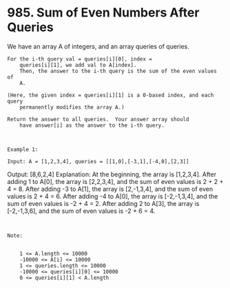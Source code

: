 # 985. Sum of Even Numbers After Queries

We have an array A of integers, and an array queries of
        queries.

    For the i-th query val = queries[i][0], index =
        queries[i][1], we add val to A[index]. 
        Then, the answer to the i-th query is the sum of the even values of
        A.

    (Here, the given index = queries[i][1] is a 0-based index, and each query
        permanently modifies the array A.)

    Return the answer to all queries.  Your answer array should
        have answer[i] as the answer to the i-th query.

     

    Example 1:

    Input: A = [1,2,3,4], queries = [[1,0],[-3,1],[-4,0],[2,3]]
Output: [8,6,2,4]
Explanation: 
At the beginning, the array is [1,2,3,4].
After adding 1 to A[0], the array is [2,2,3,4], and the sum of even values is 2 + 2 + 4 = 8.
After adding -3 to A[1], the array is [2,-1,3,4], and the sum of even values is 2 + 4 = 6.
After adding -4 to A[0], the array is [-2,-1,3,4], and the sum of even values is -2 + 4 = 2.
After adding 2 to A[3], the array is [-2,-1,3,6], and the sum of even values is -2 + 6 = 4.

     

    Note:

    
        1 <= A.length <= 10000
        -10000 <= A[i] <= 10000
        1 <= queries.length <= 10000
        -10000 <= queries[i][0] <= 10000
        0 <= queries[i][1] < A.length